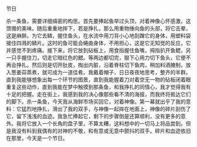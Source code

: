 节日  

杀一条鱼，需要详细缜密的构思。首先要捧起鱼举过头顶，对着神像心怀感激，这馈赠的美味。随后重重地摔下，若是挣扎，那么用重物捶向鱼的头部，将它击晕，这是麻醉。为它去鳞，握住鱼头，在水流中用刀背小心地刮蹭它的身体，用塑料袋接住四溅的鳞片。这时的鱼可能会蜷曲身体，不用担心，这是它无知觉的反应，它并感觉不到疼痛。接下来，将它放到砧板上，用食指握住鱼嘴，拇指扒开鱼鳃，另一只手握住刀，切走它暗红色的鳃。等两边都切完，狠下心用力切下鱼头，它便不再会挣扎。然后则是切开肚皮，掏出内脏，沿着脊柱切下鱼肉，稍加料酒腌制，放入葱姜蒜蒸煮，就可成为一道佳肴。我戴着帽子，日日夜夜地思考，整齐的羊群。直到我能够想象出每一个环节的图景，直到我能握着刀对着空无一物的砧板闭着眼重复这些动作，直到我能在梦中触摸到那条鱼，和我挣扎的同情心，我才觉得我有十足的把握。走在街上，我感到我的决心像那些看不清的海报，而我终将抵达它们的脚下。杀一条鱼，今天我从海鲜市场买回它，对着神像。第一幕就出乎了我的意料：它猛烈地挣扎，滑出了我的双手，与神像一起摔在地面上，神像的碎片刮伤了它，留下浅浅的血迹。我急忙捧起它，剩下的步骤倒是还算顺利，没有更多的意外。我将它放入一个长角的盘子里，不算太糟，这料想中的一切马上将品尝到。但是我没有料到我偶有的对神的不敬，和有意或无意中颤抖的双手。碎片和血迹依旧在那里，今天是一个节日。